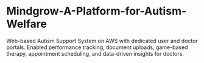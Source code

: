 # Mindgrow-A-Platform-for-Autism-Welfare
Web-based Autism Support System on AWS with dedicated user and doctor portals.  Enabled performance tracking, document uploads, game-based therapy, appointment scheduling, and data-driven  insights for doctors. 
